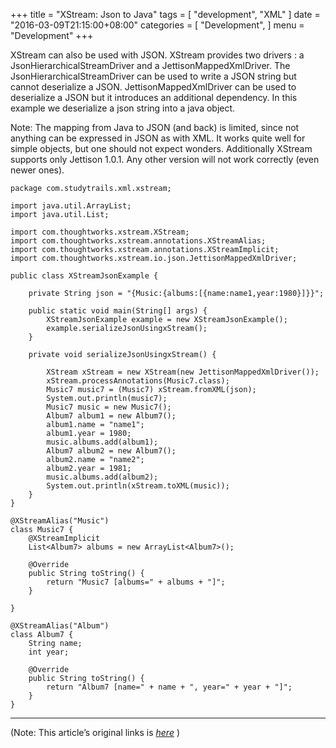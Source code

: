 
+++
title = "XStream: Json to Java"
tags = [
    "development",
    "XML"
]
date = "2016-03-09T21:15:00+08:00"
categories = [
    "Development",
]
menu = "Development"
+++

XStream can also be used with JSON. XStream provides two drivers : a JsonHierarchicalStreamDriver and a JettisonMappedXmlDriver. The JsonHierarchicalStreamDriver can be used to write a JSON string but cannot deserialize a JSON. JettisonMappedXmlDriver can be used to deserialize a JSON but it introduces an additional dependency. In this example we deserialize a json string into a java object.

Note: The mapping from Java to JSON (and back) is limited, since not anything can be expressed in JSON as with XML. It works quite well for simple objects, but one should not expect wonders. Additionally XStream supports only Jettison 1.0.1. Any other version will not work correctly (even newer ones).

```
package com.studytrails.xml.xstream;

import java.util.ArrayList;
import java.util.List;

import com.thoughtworks.xstream.XStream;
import com.thoughtworks.xstream.annotations.XStreamAlias;
import com.thoughtworks.xstream.annotations.XStreamImplicit;
import com.thoughtworks.xstream.io.json.JettisonMappedXmlDriver;

public class XStreamJsonExample {

	private String json = "{Music:{albums:[{name:name1,year:1980}]}}";

	public static void main(String[] args) {
		XStreamJsonExample example = new XStreamJsonExample();
		example.serializeJsonUsingxStream();
	}

	private void serializeJsonUsingxStream() {

		XStream xStream = new XStream(new JettisonMappedXmlDriver());
		xStream.processAnnotations(Music7.class);
		Music7 music7 = (Music7) xStream.fromXML(json);
		System.out.println(music7);
		Music7 music = new Music7();
		Album7 album1 = new Album7();
		album1.name = "name1";
		album1.year = 1980;
		music.albums.add(album1);
		Album7 album2 = new Album7();
		album2.name = "name2";
		album2.year = 1981;
		music.albums.add(album2);
		System.out.println(xStream.toXML(music));
	}
}

@XStreamAlias("Music")
class Music7 {
	@XStreamImplicit
	List<Album7> albums = new ArrayList<Album7>();

	@Override
	public String toString() {
		return "Music7 [albums=" + albums + "]";
	}

}

@XStreamAlias("Album")
class Album7 {
	String name;
	int year;

	@Override
	public String toString() {
		return "Album7 [name=" + name + ", year=" + year + "]";
	}
}
```

------------------

(Note: This article’s original links is [*here*](http://www.studytrails.com/java/xml/xstream/xstream-json-example.jsp "XStream - Json to Java") )
